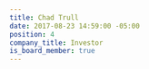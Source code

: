 ```yaml
---
title: Chad Trull
date: 2017-08-23 14:59:00 -05:00
position: 4
company_title: Investor
is_board_member: true
---
```


